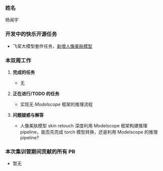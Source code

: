 ### 姓名

杨闻宇

### 开发中的快乐开源任务

- 飞桨大模型套件任务，[新增人像美肤模型](https://github.com/PaddlePaddle/PaddleMIX/issues/255)

### 本双周工作

1. **完成的任务**

   - 无

2. **正在进行/TODO 的任务**

    - 实现无 *Modelscope* 框架的推理流程

3. **问题疑惑与解答**

   - 人像美肤模型 skin retouch 深度利用 Modelscope 框架构建推理 pipeline，能否先完成 torch 模型转换，还是利用 Modelscope 的推理 pipeline?

### 本次集训营期间贡献的所有 PR

- 暂无

